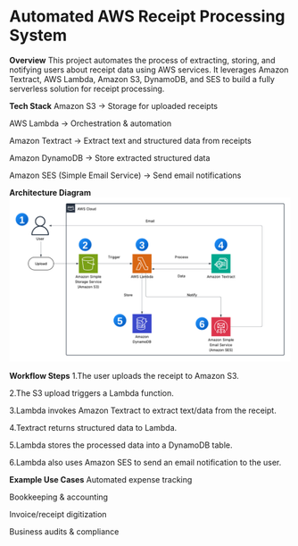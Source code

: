 # **Automated AWS Receipt Processing System**

**Overview**
This project automates the process of extracting, storing, and notifying users about receipt data using AWS services. It leverages Amazon Textract, AWS Lambda, Amazon S3, DynamoDB, and SES to build a fully serverless solution for receipt processing.

**Tech Stack**
Amazon S3 → Storage for uploaded receipts

AWS Lambda → Orchestration & automation

Amazon Textract → Extract text and structured data from receipts

Amazon DynamoDB → Store extracted structured data

Amazon SES (Simple Email Service) → Send email notifications


**Architecture Diagram**
![alt text](<Blank diagram (1).png>)

**Workflow Steps**
1.The user uploads the receipt to Amazon S3.

2.The S3 upload triggers a Lambda function.

3.Lambda invokes Amazon Textract to extract text/data from the receipt.

4.Textract returns structured data to Lambda.

5.Lambda stores the processed data into a DynamoDB table.

6.Lambda also uses Amazon SES to send an email notification to the user.

**Example Use Cases**
Automated expense tracking

Bookkeeping & accounting

Invoice/receipt digitization

Business audits & compliance
